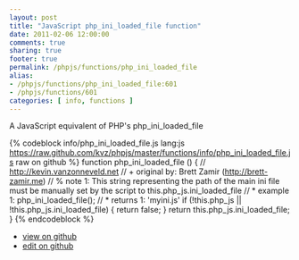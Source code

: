 ```yaml
---
layout: post
title: "JavaScript php_ini_loaded_file function"
date: 2011-02-06 12:00:00
comments: true
sharing: true
footer: true
permalink: /phpjs/functions/php_ini_loaded_file
alias:
- /phpjs/functions/php_ini_loaded_file:601
- /phpjs/functions/601
categories: [ info, functions ]
---
```

A JavaScript equivalent of PHP's php_ini_loaded_file
<!-- more -->
{% codeblock info/php_ini_loaded_file.js lang:js https://raw.github.com/kvz/phpjs/master/functions/info/php_ini_loaded_file.js raw on github %}
function php_ini_loaded_file () {
    // http://kevin.vanzonneveld.net
    // +   original by: Brett Zamir (http://brett-zamir.me)
    // %        note 1: This string representing the path of the main ini file must be manually set by the script to this.php_js.ini_loaded_file
    // *     example 1: php_ini_loaded_file();
    // *     returns 1: 'myini.js'
    if (!this.php_js || !this.php_js.ini_loaded_file) {
        return false;
    }
    return this.php_js.ini_loaded_file;
}
{% endcodeblock %}
<ul>
 <li><a href="https://github.com/kvz/phpjs/blob/master/functions/info/php_ini_loaded_file.js">view on github</a></li>
 <li><a href="https://github.com/kvz/phpjs/edit/master/functions/info/php_ini_loaded_file.js">edit on github</a></li>
</ul>
